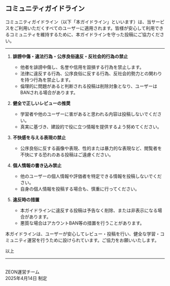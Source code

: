 ## コミュニティガイドライン

コミュニティガイドライン（以下「本ガイドライン」といいます）は、当サービスをご利用いただくすべてのユーザーに適用されます。皆様が安心して利用できるコミュニティを維持するために、本ガイドラインを守った投稿にご協力ください。

---

1. **誹謗中傷・違法行為・公序良俗違反・反社会的行為の禁止**  
   - 他者を誹謗中傷し、名誉や信用を毀損する行為を禁止します。  
   - 法律に違反する行為、公序良俗に反する行為、反社会的勢力との関わりを持つ行為を禁止します。  
   - 倫理的に問題があると判断される投稿は削除対象となり、ユーザーはBANされる場合があります。

2. **健全で正しいレビューの推奨**  
   - 学習者や他のユーザーに害があると思われる内容は投稿しないでください。  
   - 真実に基づき、建設的で役に立つ情報を提供するよう努めてください。

3. **不快感を与える表現の禁止**  
   - 公序良俗に反する画像や表現、性的または暴力的な表現など、閲覧者を不快にする恐れのある投稿はご遠慮ください。

4. **個人情報の書き込み禁止**  
   - 他のユーザーの個人情報や評価者を特定できる情報を投稿しないでください。  
   - 自身の個人情報を投稿する場合も、慎重に行ってください。

5. **違反時の措置**  
   - 本ガイドラインに違反する投稿は予告なく削除、または非表示になる場合があります。  
   - 悪質な場合はアカウントBAN等の措置を行うことがあります。  

本ガイドラインは、ユーザーが安心してレビュー・投稿を行い、健全な学習・コミュニティ運営を行うために設けられています。ご協力をお願いいたします。


以上


---
<br>
ZEON運営チーム <br>
2025年4月14日 制定 <br> 